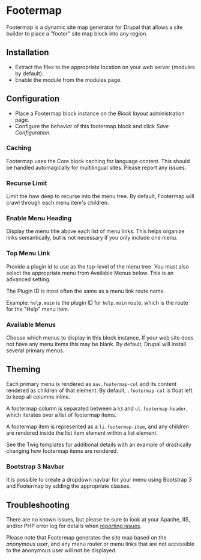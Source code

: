 # Footermap

Footermap is a dynamic site map generator for Drupal that allows a site builder to place a "footer" site map block into any region.

## Installation

* Extract the files to the appropriate location on your web server (modules by default).
* Enable the module from the modules page.

## Configuration

* Place a Footermap block instance on the *Block layout* administration page.
* Configure the behavior of this footermap block and click *Save Configuration*.

### Caching

Footermap uses the Core block caching for language content. This should be handled automagically for multilingual sites. Please report any issues.

### Recurse Limit

Limit the how deep to recurse into the menu tree. By default, Footermap will crawl through each menu item's children.

### Enable Menu Heading

Display the menu title above each list of menu links. This helps organize links semantically, but is not necessary if you only include one menu.

### Top Menu Link

Provide a plugin id to use as the top-level of the menu tree. You must also select the appropriate menu from Available Menus below. This is an advanced setting.

The Plugin ID is most often the same as a menu link route name.

Example: `help.main` is the plugin ID for `help.main` route, which is the route for the "Help" menu item.

### Available Menus

Choose which menus to display in this block instance. If your web site does not have any menu items this may be blank. By default, Drupal will install several primary menus.

## Theming

Each primary menu is rendered as ```nav.footermap-col``` and its content rendered as children of that element. By default, ```.footermap-col``` is float left to keep all columns inline.

A footermap column is separated between a ```h3``` and ```ul.footermap-header```, which iterates over a list of footermap items.

A footermap item is represented as a ```li.footermap-item```, and any children are rendered inside the list item element within a list element.

See the Twig templates for additional details with an example of drastically changing how footermap items are rendered.

### Bootstrap 3 Navbar

It is possible to create a dropdown navbar for your menu using Bootstrap 3 and Footermap by adding the appropriate classes.


## Troubleshooting

There are no known issues, but please be sure to look at your Apache, IIS, and/or PHP error log for details when [reporting issues](http://drupal.org/project/issues/footermap).

Please note that Footermap generates the site map based on the *anonymous user*, and any menu router or menu links that are not accessible to the anonymous user will not be displayed.